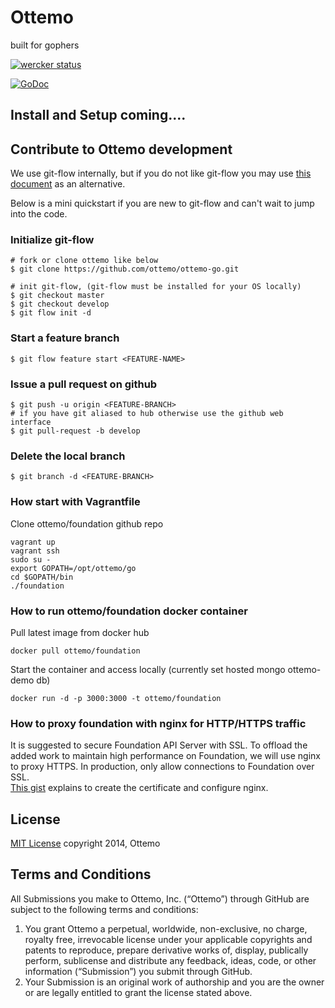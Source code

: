 Ottemo 
=========

built for gophers

[![wercker status](https://app.wercker.com/status/97369a2b891e2ff6dd5b37d96301030f/m "wercker status")](https://app.wercker.com/project/bykey/97369a2b891e2ff6dd5b37d96301030f)

[![GoDoc](https://godoc.org/github.com/ottemo/foundation?status.png)](https://godoc.org/github.com/ottemo/foundation)

## Install and Setup coming....

## Contribute to Ottemo development
We use git-flow internally, but if you do not like git-flow you may use [this document](CONTRIBUTE.md) as an alternative.  

Below is a mini quickstart if you are new to git-flow and can't wait to jump into the code. 

### Initialize git-flow

    # fork or clone ottemo like below
    $ git clone https://github.com/ottemo/ottemo-go.git 

    # init git-flow, (git-flow must be installed for your OS locally)
    $ git checkout master
    $ git checkout develop
    $ git flow init -d

### Start a feature branch
    $ git flow feature start <FEATURE-NAME>

### Issue a pull request on github
    $ git push -u origin <FEATURE-BRANCH>
    # if you have git aliased to hub otherwise use the github web interface
    $ git pull-request -b develop

### Delete the local branch
    $ git branch -d <FEATURE-BRANCH>

### How start with Vagrantfile
Clone ottemo/foundation github repo

    vagrant up
    vagrant ssh
    sudo su -
    export GOPATH=/opt/ottemo/go
    cd $GOPATH/bin
    ./foundation
    
### How to run ottemo/foundation docker container
Pull latest image from docker hub

    docker pull ottemo/foundation

Start the container and access locally (currently set hosted mongo ottemo-demo db)

    docker run -d -p 3000:3000 -t ottemo/foundation

### How to proxy foundation with nginx for HTTP/HTTPS traffic
It is suggested to secure Foundation API Server with SSL.  To offload the 
added work to maintain high performance on Foundation, we will use nginx to
 proxy HTTPS.  In production, only allow connections to Foundation over SSL.   
[This gist](https://gist.github.com/vastbinderj/b5e5fa2acfd199d48fa5) explains 
to create the certificate and configure nginx.

## License

[MIT License](http://mit-license.org/) copyright 2014, Ottemo

## Terms and Conditions

All Submissions you make to Ottemo, Inc. (“Ottemo”) through GitHub are subject to the following terms and conditions: 

1. You grant Ottemo a perpetual, worldwide, non-exclusive, no charge, royalty free, irrevocable license under your applicable copyrights and patents to reproduce, prepare derivative works of, display, publically perform, sublicense and distribute any feedback, ideas, code, or other information (“Submission”) you submit through GitHub. 
2. Your Submission is an original work of authorship and you are the owner or are legally entitled to grant the license stated above.
